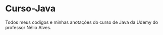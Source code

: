 # Curso-Java
Todos meus codigos e minhas anotações do curso de Java da Udemy do professor Nélio Alves.
